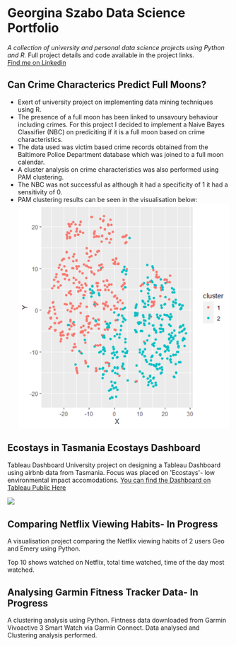 # Georgina Szabo Data Science Portfolio

*A collection of university and personal data science projects using Python and R.*
Full project details and code available in the project links.  
[Find me on Linkedin](www.linkedin.com/in/georgina-szabo)


## Can Crime Characterics Predict Full Moons?
* Exert of university project on implementing data mining techniques using R.  
* The presence of a full moon has been linked to unsavoury behaviour including crimes. For this project I decided to implement a Naive Bayes Classifier (NBC) on prediciting if it is a full moon based on crime characteristics.
* The data used was victim based crime records obtained from the Baltimore Police Department database which was joined to a full moon calendar.   
* A cluster analysis on crime characteristics was also performed using PAM clustering.     
*  The NBC was not successful as although it had a specificity of 1 it had a sensitivity of 0.  
* PAM clustering results can be seen in the visualisation below: 
![PAM clustering](https://github.com/georgina-szabo/Data-Science-Portfolio/blob/main/PAM%20clustering.png)


## Ecostays in Tasmania Ecostays Dashboard
Tableau Dashboard
University project on designing a Tableau Dashboard using airbnb data from Tasmania. Focus was placed on 'Ecostays'- low environmental impact accomodations. [You can find the Dashboard on Tableau Public Here](https://public.tableau.com/profile/georgina.szabo#!/vizhome/Airbnbmaps5/Dashboard1)


<div class='tableauPlaceholder' id='viz1609391574436' style='position: relative'><noscript><a href='#'><img alt=' ' src='https:&#47;&#47;public.tableau.com&#47;static&#47;images&#47;Ai&#47;Airbnbmaps5&#47;Dashboard1&#47;1_rss.png' style='border: none' /></a></noscript><object class='tableauViz'  style='display:none;'><param name='host_url' value='https%3A%2F%2Fpublic.tableau.com%2F' /> <param name='embed_code_version' value='3' /> <param name='site_root' value='' /><param name='name' value='Airbnbmaps5&#47;Dashboard1' /><param name='tabs' value='no' /><param name='toolbar' value='yes' /><param name='static_image' value='https:&#47;&#47;public.tableau.com&#47;static&#47;images&#47;Ai&#47;Airbnbmaps5&#47;Dashboard1&#47;1.png' /> <param name='animate_transition' value='yes' /><param name='display_static_image' value='yes' /><param name='display_spinner' value='yes' /><param name='display_overlay' value='yes' /><param name='display_count' value='yes' /><param name='language' value='en-GB' /></object></div>         


## Comparing Netflix Viewing Habits- In Progress

A visualisation project comparing the Netflix viewing habits of 2 users Geo and Emery using Python.

Top 10  shows watched on Netflix, total time watched, time of the day most watched. 


## Analysing Garmin Fitness Tracker Data- In Progress
A clustering analysis using Python. 
Fintness data  downloaded from Garmin Vivoactive 3 Smart Watch via Garmin Connect. Data analysed and Clustering analysis performed. 
